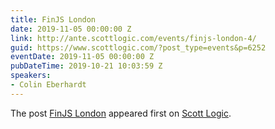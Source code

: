 ```yaml
---
title: FinJS London
date: 2019-11-05 00:00:00 Z
link: http://ante.scottlogic.com/events/finjs-london-4/
guid: https://www.scottlogic.com/?post_type=events&p=6252
eventDate: 2019-11-05 00:00:00 Z
pubDateTime: 2019-10-21 10:03:59 Z
speakers:
- Colin Eberhardt
---
```


<p>The post <a rel="nofollow" href="http://ante.scottlogic.com/events/finjs-london-4/">FinJS London</a> appeared first on <a rel="nofollow" href="http://ante.scottlogic.com">Scott Logic</a>.</p>